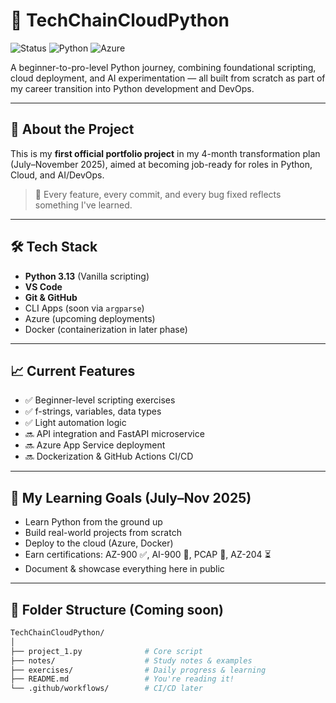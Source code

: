 # 🚀 TechChainCloudPython
![Status](https://img.shields.io/badge/status-active-brightgreen)
![Python](https://img.shields.io/badge/python-3.13-yellow)
![Azure](https://img.shields.io/badge/azure-deployment-blue)

A beginner-to-pro-level Python journey, combining foundational scripting, cloud deployment, and AI experimentation — all built from scratch as part of my career transition into Python development and DevOps.

---

## 📌 About the Project

This is my **first official portfolio project** in my 4-month transformation plan (July–November 2025), aimed at becoming job-ready for roles in Python, Cloud, and AI/DevOps.

> 🧠 Every feature, every commit, and every bug fixed reflects something I've learned.

---

## 🛠️ Tech Stack

- **Python 3.13** (Vanilla scripting)
- **VS Code**
- **Git & GitHub**
- CLI Apps (soon via `argparse`)
- Azure (upcoming deployments)
- Docker (containerization in later phase)

---

## 📈 Current Features

- ✅ Beginner-level scripting exercises
- ✅ f-strings, variables, data types
- ✅ Light automation logic
- 🔜 API integration and FastAPI microservice
- 🔜 Azure App Service deployment
- 🔜 Dockerization & GitHub Actions CI/CD

---

## 🎯 My Learning Goals (July–Nov 2025)

- Learn Python from the ground up
- Build real-world projects from scratch
- Deploy to the cloud (Azure, Docker)
- Earn certifications: AZ-900 ✅, AI-900 🎯, PCAP 🎯, AZ-204 ⏳
- Document & showcase everything here in public

---

## 📁 Folder Structure (Coming soon)

```bash
TechChainCloudPython/
│
├── project_1.py              # Core script
├── notes/                    # Study notes & examples
├── exercises/                # Daily progress & learning
├── README.md                 # You're reading it!
└── .github/workflows/        # CI/CD later
